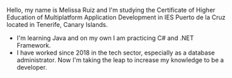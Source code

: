 Hello, my name is Melissa Ruiz and I'm studying the Certificate of Higher Education of Multiplatform Application Development in IES Puerto de la Cruz located in Tenerife, Canary Islands.
- I'm learning Java and on my own I am practicing C# and .NET Framework.
- I have worked since 2018 in the tech sector, especially as a database administrator. Now I'm taking the leap to increase my knowledge to be a developer.
